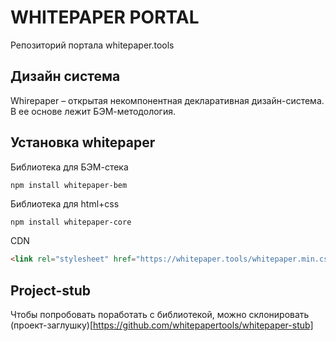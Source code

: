 # WHITEPAPER PORTAL

Репозиторий портала whitepaper.tools

## Дизайн система

Whirepaper – открытая некомпонентная декларативная дизайн-система. В ее основе лежит БЭМ-методология.

## Установка whitepaper

Библиотека для БЭМ-стека

``` bash
npm install whitepaper-bem
```

Библиотека для html+css

```
npm install whitepaper-core
```

CDN

```html
<link rel="stylesheet" href="https://whitepaper.tools/whitepaper.min.css">
```

## Project-stub

Чтобы попробовать поработать с библиотекой, можно склонировать (проект-заглушку)[https://github.com/whitepapertools/whitepaper-stub]
